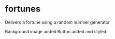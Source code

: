 # fortunes
Delivers a fortune using a random number generator

Background image added
Button added and styled
